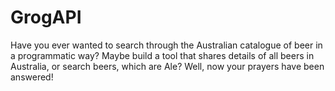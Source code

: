 # GrogAPI
Have you ever wanted to search through the Australian catalogue of beer in a programmatic way? Maybe build a tool that shares details of all beers in Australia, or search beers, which are Ale? Well, now your prayers have been answered!
